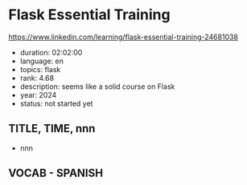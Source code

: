 # Flask Essential Training

https://www.linkedin.com/learning/flask-essential-training-24681038

- duration: 02:02:00
- language: en
- topics: flask
- rank: 4.68
- description: seems like a solid course on Flask
- year: 2024
- status: not started yet

## TITLE, TIME, nnn

- nnn

## VOCAB - SPANISH

```

```
